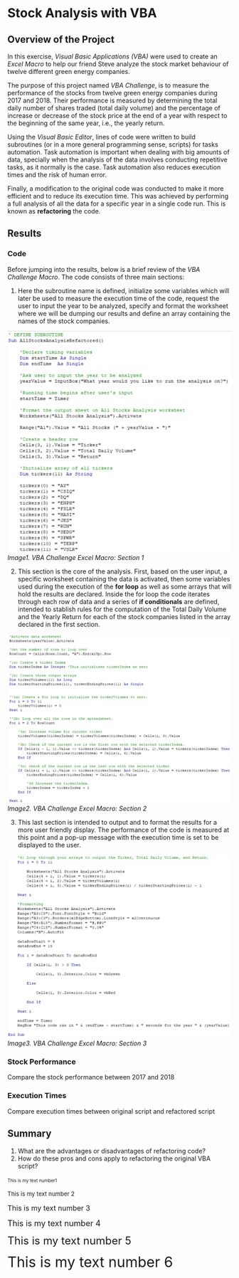<!-- Below is an image:
| ![image1](Graph_TotalDailyVolume.png) | 
|:--:| 
| *Image Foot Note* |

![image3](Graph_TotalDailyVolume.png)
*image_caption* -->

# Stock Analysis with VBA

## Overview of the Project
In this exercise, *Visual Basic Applications* *(VBA)* were used to create an *Excel Macro* to help our friend Steve analyze the stock market behaviour of twelve different green energy companies.

The purpose of this project named *VBA Challenge*, is to measure the performance of the stocks from twelve green energy companies during 2017 and 2018. Their performance is measured by determining the total daily number of shares traded (total daily volume) and the percentage of increase or decrease of the stock price at the end of a year with respect to the beginning of the same year, i.e., the yearly return.

Using the *Visual Basic Editor*, lines of code were written to build subroutines (or in a more general programming sense, scripts) for tasks automation. Task automation is important when dealing with big amounts of data, specially when the analysis of the data involves conducting repetitive tasks, as it normally is the case. Task automation also reduces execution times and the risk of human error.   

Finally, a modification to the original code was conducted to make it more efficient and to reduce its execution time. This was achieved by performing a full analysis of all the data for a specific year in a single code run. This is known as **refactoring** the code.   

## Results

### Code
Before jumping into the results, below is a brief review of the *VBA Challenge Macro*.  The code consists of three main sections:

1. Here the subroutine name is defined, initialize some variables which will later be used to measure the execution time of the code, request the user to input the year to be analyzed, specify and format the worksheet where we will be dumping our results and define an array containing the names of the stock companies. 

![Code_Section_1](./Resources/Code_Section_1.png)
*Image1. VBA Challenge Excel Macro: Section 1*

2. This section is the core of the analysis. First, based on the user input, a specific worksheet containing the data is activated, then some variables used during the execution of the **for loop** as well as some arrays that will hold the results are declared. Inside the for loop the code iterates through each row of data and a series of **if conditionals** are defined, intended to stablish rules for the computation of the Total Daily Volume and the Yearly Return for each of the stock companies listed in the array declared in the first section.

![Code_Section_2](./Resources/Code_Section_2.png)
*Image2. VBA Challenge Excel Macro: Section 2*

3.  This last section is intended to output and to format the results for a more user friendly display. The performance of the code is measured at this point and a pop-up message with the execution time is set to be displayed to the user.

![Code_Section_3](./Resources/Code_Section_3.png)
*Image3. VBA Challenge Excel Macro: Section 3*

### Stock Performance
Compare the stock performance between 2017 and 2018

### Execution Times
Compare execution times between original script and refactored script

## Summary
1. What are the advantages or disadvantages of refactoring code?
2. How do these pros and cons apply to refactoring the original VBA script?


<font size="1"> This is my text number1</font> 

<font size="2"> This is my text number 2 </font>
 
<font size="3"> This is my text number 3</font> 
 
<font size="4"> This is my text number 4</font> 
 
<font size="5"> This is my text number 5</font> 
 
<font size="6"> This is my text number 6</font>